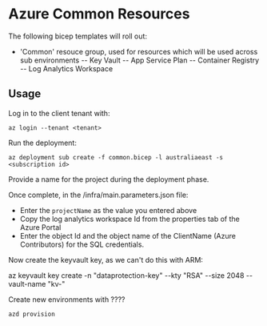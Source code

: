 # Azure Common Resources

The following bicep templates will roll out:

* 'Common' resouce group, used for resources which will be used across sub environments
 -- Key Vault
 -- App Service Plan
 -- Container Registry
 -- Log Analytics Workspace
 
 
 ## Usage
 
 Log in to the client tenant with:
 
 `az login --tenant <tenant>`
 
Run the deployment:

 `az deployment sub create -f common.bicep -l australiaeast -s <subscription id>`
 
 Provide a name for the project during the deployment phase.

 Once complete, in the /infra/main.parameters.json file:
 * Enter the `projectName` as the value you entered above
 * Copy the log analytics workspace Id from the properties tab of the Azure Portal
 * Enter the object Id and the object name of the ClientName (Azure Contributors) for the SQL credentials.

Now create the keyvault key, as we can't do this with ARM:

az keyvault key create -n "dataprotection-key" --kty "RSA" --size 2048 --vault-name "kv-<project name without dashes>"

Create new environments with ????

`azd provision`



 
